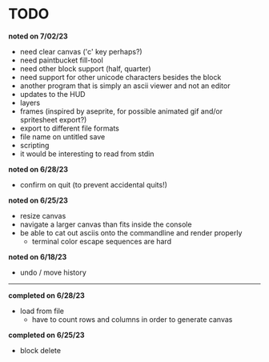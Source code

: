 # TODO

**noted on 7/02/23**

- need clear canvas ('c' key perhaps?)
- need paintbucket fill-tool
- need other block support (half, quarter)
- need support for other unicode characters besides the block
- another program that is simply an ascii viewer and not an editor
- updates to the HUD
- layers
- frames (inspired by aseprite, for possible animated gif and/or spritesheet export?)
- export to different file formats
- file name on untitled save
- scripting
- it would be interesting to read from stdin

**noted on 6/28/23**

- confirm on quit (to prevent accidental quits!)

**noted on 6/25/23**

- resize canvas 
- navigate a larger canvas than fits inside the console
- be able to cat out asciis onto the commandline and render properly
    - terminal color escape sequences are hard

**noted on 6/18/23**

- undo / move history

-----

**completed on 6/28/23**

- load from file
    - have to count rows and columns in order to generate canvas

**completed on 6/25/23**

- block delete

